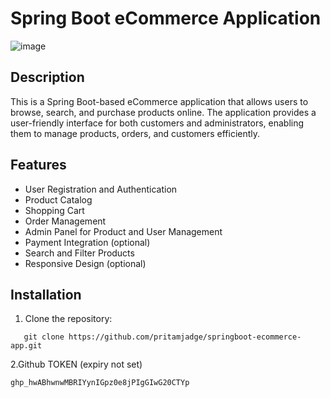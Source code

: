 # Spring Boot eCommerce Application

![image](https://github.com/pritamjadge/springboot-ecommerce-app/assets/54236961/5028e561-8087-40ce-a5d2-57fadad6d952)


## Description

This is a Spring Boot-based eCommerce application that allows users to browse, search, and purchase products online. The application provides a user-friendly interface for both customers and administrators, enabling them to manage products, orders, and customers efficiently.

## Features

- User Registration and Authentication
- Product Catalog
- Shopping Cart
- Order Management
- Admin Panel for Product and User Management
- Payment Integration (optional)
- Search and Filter Products
- Responsive Design (optional)

## Installation

1. Clone the repository:
```shell
   git clone https://github.com/pritamjadge/springboot-ecommerce-app.git
```

2.Github TOKEN (expiry not set)
```
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
```